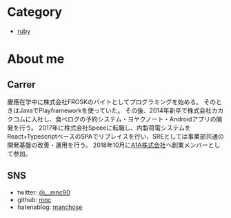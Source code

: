 # Category
- [ruby]()

# About me
## Carrer
慶應在学中に株式会社FROSKのバイトとしてプログラミングを始める。
そのときはJavaでPlayframeworkを使っていた。
その後、2014年新卒で株式会社カカクコムに入社し、食べログの予約システム・ヨヤクノート・Androidアプリの開発を行う。
2017年に株式会社Speeeに転職し、内製荷電システムをReact+TypescriptベースのSPAでリプレイスを行い、SREとしては事業部共通の開発基盤の改善・運用を行う。
2018年10月に[A1A株式会社](https://a1a.co.jp)へ創業メンバーとして参加。
## SNS
- twitter: [@__mnc90](twitter.com/__mnc90)
- github: [mnc](github.com/mnc)
- hatenablog: [manchose](http://manchose.hatenablog.jp)
